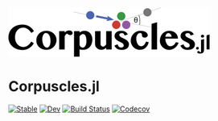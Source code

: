 ![](docs/Corpuscles_Logo.png)

# Corpuscles.jl

[![Stable](https://img.shields.io/badge/docs-stable-blue.svg)](https://KM3NeT.github.io/Particles.jl/stable)
[![Dev](https://img.shields.io/badge/docs-dev-blue.svg)](https://KM3NeT.github.io/Particles.jl/dev)
[![Build Status](https://travis-ci.com/KM3NeT/Particles.jl.svg?branch=master)](https://travis-ci.com/KM3NeT/Particles.jl)
[![Codecov](https://codecov.io/gh/KM3NeT/Particles.jl/branch/master/graph/badge.svg)](https://codecov.io/gh/KM3NeT/Particles.jl)
